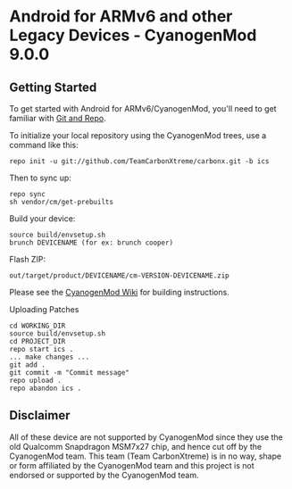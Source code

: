 Android for ARMv6 and other Legacy Devices - CyanogenMod 9.0.0
===========

Getting Started
---------------

To get started with Android for ARMv6/CyanogenMod, you'll need to get
familiar with [Git and Repo](http://source.android.com/source/developing.html).


To initialize your local repository using the CyanogenMod trees, use a command like this:

    repo init -u git://github.com/TeamCarbonXtreme/carbonx.git -b ics

Then to sync up:

    repo sync
    sh vendor/cm/get-prebuilts

Build your device:

    source build/envsetup.sh
    brunch DEVICENAME (for ex: brunch cooper)

Flash ZIP:

    out/target/product/DEVICENAME/cm-VERSION-DEVICENAME.zip


Please see the [CyanogenMod Wiki](http://wiki.cyanogenmod.org/) for building instructions.


Uploading Patches

    cd WORKING_DIR
    source build/envsetup.sh
    cd PROJECT_DIR
    repo start ics .
    ... make changes ...
    git add .
    git commit -m "Commit message"
    repo upload .
    repo abandon ics .


Disclaimer
--------

All of these device are not supported by CyanogenMod since they use the old Qualcomm
Snapdragon MSM7x27 chip, and hence cut off by the CyanogenMod team. This team (Team CarbonXtreme)
is in no way, shape or form affiliated by the CyanogenMod team and this project is not
endorsed or supported by the CyanogenMod team.
